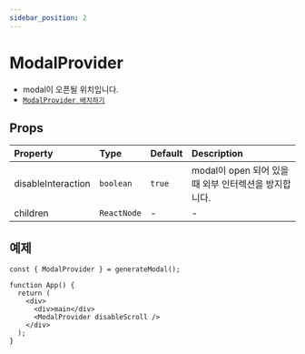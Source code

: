 ```yaml
---
sidebar_position: 2
---
```


# ModalProvider

- modal이 오픈될 위치입니다.
- [`ModalProvider 배치하기`](/docs/getting-started/register-modal)

## Props

| Property           | Type        | Default | Description                                           |
| :----------------- | :---------- | :------ | :---------------------------------------------------- |
| disableInteraction | `boolean`   | `true`  | modal이 open 되어 있을 때 외부 인터렉션을 방지합니다. |
| children           | `ReactNode` | -       | -                                                     |

## 예제

```tsx
const { ModalProvider } = generateModal();

function App() {
  return (
    <div>
      <div>main</div>
      <ModalProvider disableScroll />
    </div>
  );
}
```
